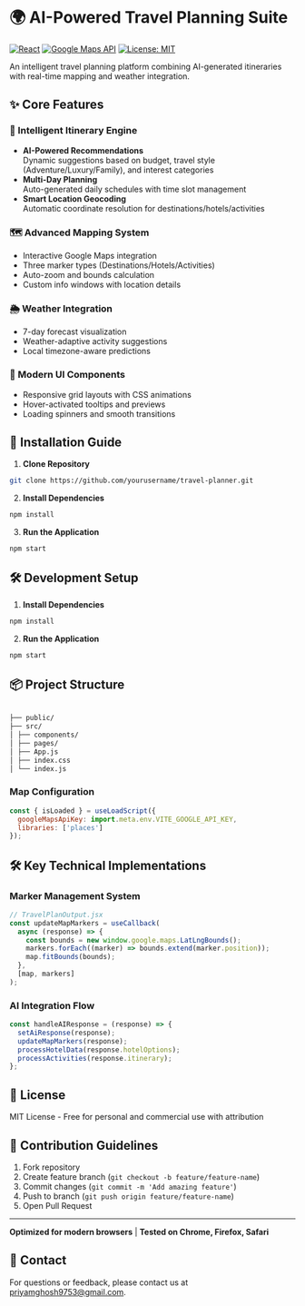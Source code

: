 # 🌍 AI-Powered Travel Planning Suite

[![React](https://img.shields.io/badge/React-18.2.0-blue)](https://react.dev/)
[![Google Maps API](https://img.shields.io/badge/Google_Maps_API-v3.55-red)](https://developers.google.com/maps)
[![License: MIT](https://img.shields.io/badge/License-MIT-yellow.svg)](https://opensource.org/licenses/MIT)

An intelligent travel planning platform combining AI-generated itineraries with real-time mapping and weather integration.

## ✨ Core Features

### 🧠 Intelligent Itinerary Engine

- **AI-Powered Recommendations**  
  Dynamic suggestions based on budget, travel style (Adventure/Luxury/Family), and interest categories
- **Multi-Day Planning**  
  Auto-generated daily schedules with time slot management
- **Smart Location Geocoding**  
  Automatic coordinate resolution for destinations/hotels/activities

### 🗺 Advanced Mapping System

- Interactive Google Maps integration
- Three marker types (Destinations/Hotels/Activities)
- Auto-zoom and bounds calculation
- Custom info windows with location details

### 🌦 Weather Integration

- 7-day forecast visualization
- Weather-adaptive activity suggestions
- Local timezone-aware predictions

### 🎨 Modern UI Components

- Responsive grid layouts with CSS animations
- Hover-activated tooltips and previews
- Loading spinners and smooth transitions

## 🚀 Installation Guide

1. **Clone Repository**

```bash
git clone https://github.com/yourusername/travel-planner.git
```

2. **Install Dependencies**

```bash
npm install
```

3. **Run the Application**

```bash
npm start
```

## 🛠️ Development Setup

1. **Install Dependencies**

```bash
npm install
```

2. **Run the Application**

```bash
npm start
```

## 📦 Project Structure

```bash

├── public/
├── src/
│ ├── components/
│ ├── pages/
│ ├── App.js
│ ├── index.css
│ └── index.js
```



### Map Configuration

```javascript
const { isLoaded } = useLoadScript({
  googleMapsApiKey: import.meta.env.VITE_GOOGLE_API_KEY,
  libraries: ['places']
});
```

## 🛠 Key Technical Implementations

### Marker Management System

```javascript   
// TravelPlanOutput.jsx
const updateMapMarkers = useCallback(
  async (response) => {
    const bounds = new window.google.maps.LatLngBounds();
    markers.forEach((marker) => bounds.extend(marker.position));
    map.fitBounds(bounds);
  },
  [map, markers]
);
```

### AI Integration Flow

```javascript
const handleAIResponse = (response) => {
  setAiResponse(response);
  updateMapMarkers(response);
  processHotelData(response.hotelOptions);
  processActivities(response.itinerary);
};
``` 

## 📜 License

MIT License - Free for personal and commercial use with attribution

## 🤝 Contribution Guidelines

1. Fork repository
2. Create feature branch (`git checkout -b feature/feature-name`)
3. Commit changes (`git commit -m 'Add amazing feature'`)
4. Push to branch (`git push origin feature/feature-name`)
5. Open Pull Request

---

**Optimized for modern browsers** | **Tested on Chrome, Firefox, Safari**

## 📧 Contact

For questions or feedback, please contact us at [priyamghosh9753@gmail.com](mailto:priyamghosh9753@gmail.com).
